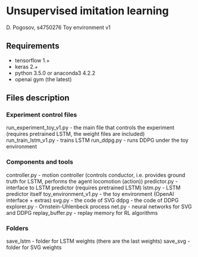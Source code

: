 # Unsupervised imitation learning
D. Pogosov, s4750276
Toy environment v1 


## Requirements
* tensorflow 1.+
* keras 2.+
* python 3.5.0 or anaconda3 4.2.2
* openai gym (the latest)


## Files description

### Experiment control files
run_experiment_toy_v1.py - the main file that controls the experiment (requires pretrained LSTM, the weight files are included)
run_train_lstm_v1.py - trains LSTM
run_ddpg.py - runs DDPG under the toy environment

### Components and tools
controller.py - motion controller (controls conductor, i.e. provides ground truth for LSTM, performs the agent locomotion (action))
predictor.py - interface to LSTM predictor (requires pretrained LSTM)
lstm.py - LSTM predictor itself
toy_environment_v1.py - the toy environment (OpenAI interface + extras)
svg.py - the code of SVG
ddpg - the code of DDPG
explorer.py - Ornstein-Uhlenbeck process
net.py - neural networks for SVG and DDPG
replay_buffer.py - replay memory for RL algorithms

### Folders
save_lstm - folder for LSTM weights (there are the last weights)
save_svg - folder for SVG weights